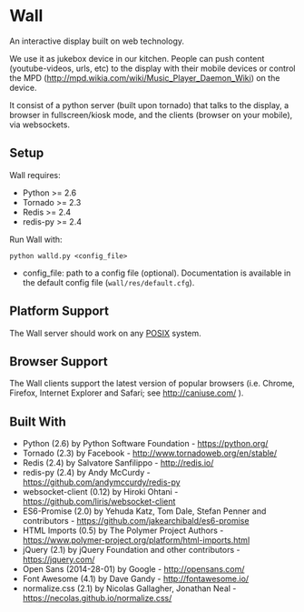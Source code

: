 Wall
====

An interactive display built on web technology.

We use it as jukebox device in our kitchen. People can push content
(youtube-videos, urls, etc) to the display with their mobile devices
or control the MPD (http://mpd.wikia.com/wiki/Music_Player_Daemon_Wiki)
on the device.

It consist of a python server (built upon tornado) that talks to the display,
a browser in fullscreen/kiosk mode, and the clients (browser on your mobile),
via websockets.

Setup
-----

Wall requires:

* Python >= 2.6
* Tornado >= 2.3
* Redis >= 2.4
* redis-py >= 2.4

Run Wall with:

    python walld.py <config_file>

 * config_file: path to a config file (optional). Documentation is available in
   the default config file (`wall/res/default.cfg`).

## Platform Support

The Wall server should work on any [POSIX](https://en.wikipedia.org/wiki/POSIX) system.

## Browser Support

The Wall clients support the latest version of popular browsers (i.e. Chrome,
Firefox, Internet Explorer and Safari; see http://caniuse.com/ ).

Built With
----------

 * Python (2.6) by Python Software Foundation - https://python.org/
 * Tornado (2.3) by Facebook - http://www.tornadoweb.org/en/stable/
 * Redis (2.4) by Salvatore Sanfilippo - http://redis.io/
 * redis-py (2.4) by Andy McCurdy - https://github.com/andymccurdy/redis-py
 * websocket-client (0.12) by Hiroki Ohtani -
   https://github.com/liris/websocket-client
 * ES6-Promise (2.0) by Yehuda Katz, Tom Dale, Stefan Penner and contributors -
   https://github.com/jakearchibald/es6-promise
 * HTML Imports (0.5) by The Polymer Project Authors -
   https://www.polymer-project.org/platform/html-imports.html
 * jQuery (2.1) by jQuery Foundation and other contributors -
   https://jquery.com/
 * Open Sans (2014-28-01) by Google - http://opensans.com/
 * Font Awesome (4.1) by Dave Gandy - http://fontawesome.io/
 * normalize.css (2.1) by Nicolas Gallagher, Jonathan Neal -
   https://necolas.github.io/normalize.css/
